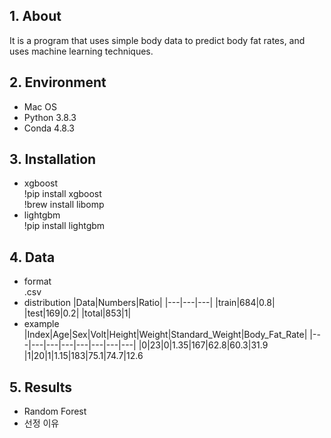 ## 1. About
It is a program that uses simple body data to predict body fat rates, and uses machine learning techniques.

## 2. Environment
- Mac OS
- Python 3.8.3
- Conda 4.8.3

## 3. Installation
- xgboost<br/>
    !pip install xgboost<br/>
    !brew install libomp
- lightgbm<br/>
    !pip install lightgbm

## 4. Data
- format<br/>
    .csv
- distribution
|Data|Numbers|Ratio|
|---|---|---|
|train|684|0.8|
|test|169|0.2|
|total|853|1|
- example
|Index|Age|Sex|Volt|Height|Weight|Standard_Weight|Body_Fat_Rate|
|---|---|---|---|---|---|---|---|
|0|23|0|1.35|167|62.8|60.3|31.9
|1|20|1|1.15|183|75.1|74.7|12.6

## 5. Results
- Random Forest
- 선정 이유